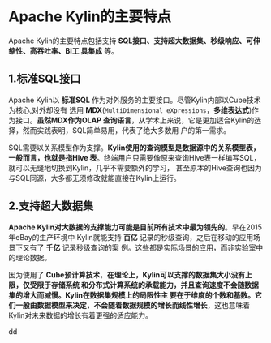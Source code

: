 Apache Kylin的主要特点
================================================================================
Apache Kylin的主要特点包括支持 **SQL接口、支持超大数据集、秒级响应、可伸缩性、高吞吐率、BI工
具集成** 等。

## 1.标准SQL接口
Apache Kylin以 **标准SQL** 作为对外服务的主要接口。尽管Kylin内部以Cube技术为核心,对外却没有
选用 **MDX**(`MultiDimensional eXpressions`，**多维表达式**)作为接口。**虽然MDX作为OLAP
查询语言**，从学术上来说，它是更加适合Kylin的选择，然而实践表明，SQL简单易用，代表了绝大多数用
户的第一需求。

SQL需要以关系模型作为支撑。**Kylin使用的查询模型是数据源中的关系模型表，一般而言，也就是指Hive
表**。终端用户只需要像原来查询Hive表一样编写SQL，就可以无缝地切换到Kylin，几乎不需要额外的学习，
甚至原本的Hive查询也因为与SQL同源，大多都无须修改就能直接在Kylin上运行。

## 2.支持超大数据集
**Apache Kylin对大数据的支撑能力可能是目前所有技术中最为领先的**。早在2015年eBay的生产环境中
Kylin就能支持 **百亿** 记录的秒级查询，之后在移动的应用场景下又有了 **千亿** 记录秒级查询的案
例。这些都是实际场景的应用，而非实验室中的理论数据。

因为使用了 **Cube预计算技术**，**在理论上，Kylin可以支撑的数据集大小没有上限，仅受限于存储系统
和分布式计算系统的承载能力，并且查询速度不会随数据集的增大而减慢。Kylin在数据集规模上的局限性主
要在于维度的个数和基数。它们一般由数据模型来决定，不会随着数据规模的增长而线性增长**，这也意味着
Kylin对未来数据的增长有着更强的适应能力。


































dd

